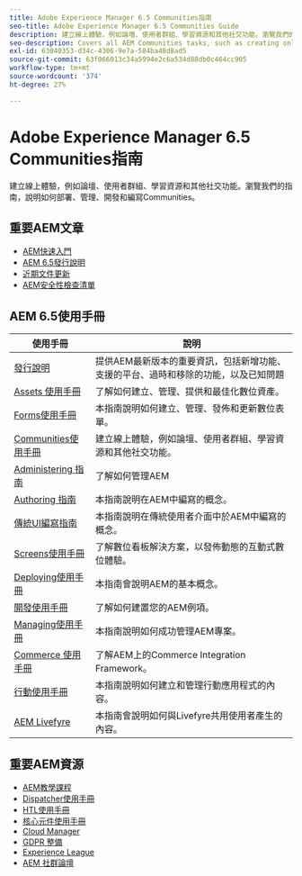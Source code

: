 ```yaml
---
title: Adobe Experience Manager 6.5 Communities指南
seo-title: Adobe Experience Manager 6.5 Communities Guide
description: 建立線上體驗，例如論壇、使用者群組、學習資源和其他社交功能。瀏覽我們的指南，說明如何部署、管理、開發和編寫Communities。
seo-description: Covers all AEM Communities tasks, such as creating online experiences such as forums, user groups, learning resources, and other social features.
exl-id: 63040353-d34c-4306-9e7a-584ba48d8ad5
source-git-commit: 63f066013c34a5994e2c6a534d88db0c464cc905
workflow-type: tm+mt
source-wordcount: '374'
ht-degree: 27%

---
```


# Adobe Experience Manager 6.5 Communities指南

建立線上體驗，例如論壇、使用者群組、學習資源和其他社交功能。瀏覽我們的指南，說明如何部署、管理、開發和編寫Communities。

## 重要AEM文章

* [AEM快速入門](https://experienceleague.adobe.com/docs/experience-manager-65.html?lang=zh-Hant)
* [AEM 6.5發行說明](/help/release-notes/home.md)
* [近期文件更新](https://helpx.adobe.com/experience-manager/documentation-updates.html)
* [AEM安全性檢查清單](/help/sites-administering/security-checklist.md)

## AEM 6.5使用手冊

| 使用手冊 | 說明 |
|--- |---|
| [發行說明](/help/release-notes/home.md) | 提供AEM最新版本的重要資訊，包括新增功能、支援的平台、過時和移除的功能，以及已知問題 |
| [Assets 使用手冊](/help/assets/home.md) | 了解如何建立、管理、提供和最佳化數位資產。 |
| [Forms使用手冊](/help/forms/home.md) | 本指南說明如何建立、管理、發佈和更新數位表單。 |
| [Communities使用手冊](/help/communities/home.md) | 建立線上體驗，例如論壇、使用者群組、學習資源和其他社交功能。 |
| [Administering 指南](/help/sites-administering/home.md) | 了解如何管理AEM |
| [Authoring 指南](/help/sites-authoring/home.md) | 本指南說明在AEM中編寫的概念。 |
| [傳統UI編寫指南](/help/sites-classic-ui-authoring/home.md) | 本指南說明在傳統使用者介面中於AEM中編寫的概念。 |
| [Screens使用手冊](https://experienceleague.adobe.com/docs/experience-manager-screens/user-guide/aem-screens-introduction.html) | 了解數位看板解決方案，以發佈動態的互動式數位體驗。 |
| [Deploying使用手冊](/help/sites-deploying/home.md) | 本指南會說明AEM的基本概念。 |
| [開發使用手冊](/help/sites-developing/home.md) | 了解如何建置您的AEM例項。 |
| [Managing使用手冊](/help/managing/home.md) | 本指南說明如何成功管理AEM專案。 |
| [Commerce 使用手冊](/help/commerce/home.md) | 了解AEM上的Commerce Integration Framework。 |
| [行動使用手冊](/help/mobile/home.md) | 本指南說明如何建立和管理行動應用程式的內容。 |
| [AEM Livefyre](https://experienceleague.adobe.com/docs/livefyre/using/home.html) | 本指南會說明如何與Livefyre共用使用者產生的內容。 |

## 重要AEM資源

* [AEM教學課程](https://helpx.adobe.com/experience-manager/kt/index/aem-6-4-videos.html)
* [Dispatcher使用手冊](https://experienceleague.adobe.com/docs/experience-manager-dispatcher/using/dispatcher.html?lang=en)
* [HTL使用手冊](https://experienceleague.adobe.com/docs/experience-manager-htl/content/overview.html)
* [核心元件使用手冊](https://experienceleague.adobe.com/docs/experience-manager-core-components/using/introduction.html)
* [Cloud Manager](https://experienceleague.adobe.com/docs/experience-manager-cloud-manager/content/introduction.html?lang=en)
* [GDPR 整備](/help/managing/data-protection-and-privacy.md)
* [Experience League](https://guided.adobe.com/?promoid=K42KVXHD&amp;mv=other#solutions/experience-manager)
* [AEM 社群論壇](https://forums.adobe.com/community/experience-cloud/marketing-cloud/experience-manager)
